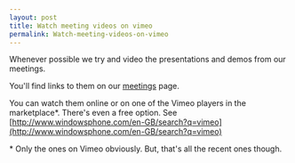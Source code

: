 ```yaml
---
layout: post
title: Watch meeting videos on vimeo
permalink: Watch-meeting-videos-on-vimeo
---
```


Whenever possible we try and video the presentations and demos from our meetings.

You'll find links to them on our [meetings](https://mrlacey.github.io/winappsldn/meetings.html) page.

You can watch them online or on one of the Vimeo players in the marketplace\*. There's even a free option. See [http://www.windowsphone.com/en-GB/search?q=vimeo](http://www.windowsphone.com/en-GB/search?q=vimeo)

\* Only the ones on Vimeo obviously. But, that's all the recent ones though.
